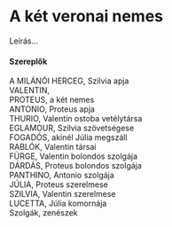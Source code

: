<!-- ======================================================================
--- Search engine
title:          A két veronai nemes
keywords:       kettő, Verona, nemes, vígjáték
description:    William Shakespeare: A két veronai nemes.
--- Menu system
order:          160
text:           A két veronai nemes
hidden:         false
umbel:          false
--- Page properties
id:             /comedies/the-two-gentlemen-of-verona
document:       
layout:         layout-2-left
$-left:         play-list
searchable:     true
======================================================================= -->

# A két veronai nemes

Leírás...

#### Szereplők

A MILÁNÓI HERCEG, Szilvia apja  
VALENTIN,  
PROTEUS, a két nemes  
ANTONIO, Proteus apja  
THURIO, Valentin ostoba vetélytársa  
EGLAMOUR, Szilvia szövetségese  
FOGADÓS, akinél Júlia megszáll  
RABLÓK, Valentin társai  
FÜRGE, Valentin bolondos szolgája  
DÁRDÁS, Proteus bolondos szolgája  
PANTHINO, Antonio szolgája  
JÚLIA, Proteus szerelmese  
SZILVIA, Valentin szerelmese  
LUCETTA, Júlia komornája  
Szolgák, zenészek
